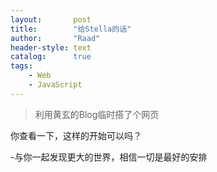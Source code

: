```yaml
---
layout:       post
title:        "给Stella的话"
author:       "Raad"
header-style: text
catalog:      true
tags:
    - Web
    - JavaScript
---
```


> 利用黄玄的Blog临时搭了个网页

你查看一下，这样的开始可以吗？

-与你一起发现更大的世界，相信一切是最好的安排
